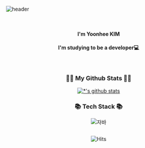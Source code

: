 ![header](https://capsule-render.vercel.app/api?type=slice&color=gradient&height=160&section=header&text=Hi!%20I'm%20Yoonhee!&fontAlign=50&fontAlignY=70&fontSize=85&fontColor=190707)

<br/>
<h4 align="center">I'm Yoonhee KIM </h4>
<h4 align="center">I'm studying to be a developer💻 </h4>


<br/>

<h3 align="center">👩‍💻 My Github Stats 👩‍💻</h3>
<div align="center">

  [![*'s github stats](https://github-readme-stats.vercel.app/api?username=yoonheekimm)](https://github.com/깃허브아이디)

<h3 align="center">📚 Tech Stack 📚</h3>
<p align="center">


![자바](https://img.shields.io/badge/-자바-007396?style=flat&logo=Java&logoColor=ffffff)

  <p align="center">
  <a href="https://hits.seeyoufarm.com"><img src=""/></a>
</p>
  
  
  ![Hits](https://hits.seeyoufarm.com/api/count/incr/badge.svg?url=https%3A%2F%2Fgithub.com%2Fyoonheekimm%2Fhit-counter&count_bg=%2379C83D&title_bg=%23555555&icon=&icon_color=%23E7E7E7&title=hits&edge_flat=false)
